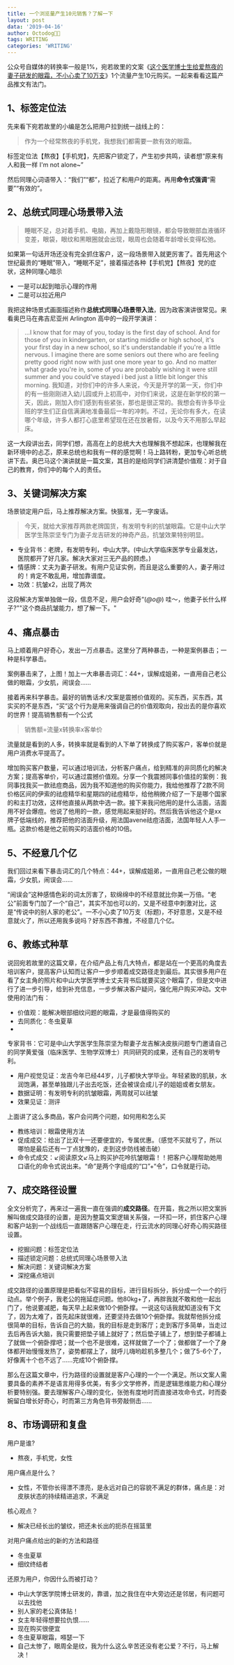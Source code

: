 ```yaml
---
title: 一个浏览量产生10元销售？了解一下
layout: post
data: '2019-04-16'
author: Octodog🐙🐶
tags: WRITING
categories: 'WRITING'
---
```



公众号自媒体的转换率一般是1%，宛若故里的文案《[这个医学博士生给爱熬夜的妻子研发的眼霜，不小心卖了10万支](https://mp.weixin.qq.com/s/g9ewAGKIN0cryd-kvqH4Cw)》1个流量产生10元购买。一起来看看这篇产品推文有法门。

## 1、标签定位法

先来看下宛若故里的小编是怎么把用户拉到统一战线上的：

> 作为一个经常熬夜的手机党，我想我们都需要一款有效的眼霜。

标签定位法【熬夜】【手机党】，先把客户锁定了，产生初步共鸣，读者想“原来有人和我一样 I'm not alone~”

然后同理心词语带入：“我们”“都”，拉近了和用户的距离。再用**命令式强调**“需要”“有效的”。

## 2、总统式同理心场景带入法

> 睡眠不足，总对着手机、电脑，再加上戴隐形眼镜，都会导致眼部血液循环变差，眼袋，眼纹和黑眼圈就会出现，眼周也会随着年龄增长变得松弛。

如果第一句话开场还没有完全抓住客户，这一段场景带入就更厉害了。首先用这个世纪最贵的“睡眠”带入，“睡眠不足”，接着描述各种【手机党】【熬夜】党的症状，这种同理心暗示
- 一是可以起到暗示心理的作用
- 二是可以拉近用户

我把这种场景式画面描述称作**总统式同理心场景带入法**，因为政客演讲很常见。来看奥巴马在弗吉尼亚州 Arlington 高中的一段开学演讲：

> ...I know that for may of you, today is the first day of school. And for those of you in kindergarten, or starting middle or high school, it's your first day in a new school, so it's understandable if you're a little nervous. I imagine there are some seniors out there who are feeling pretty good right now with just one more year to go. And no matter what grade you're in, some of you are probably wishing it were still summer and you could've stayed i bed just a little bit longer this morning.
我知道，对你们中的许多人来说，今天是开学的第一天，你们中的有一些刚刚进入幼儿园或升上初高中，对你们来说，这是在新学校的第一天，因此，刚加入你们感到有些紧张，那也是很正常的。我想会有许多毕业班的学生们正自信满满地准备最后一年的冲刺。不过，无论你有多大，在读哪个年级，许多人都打心底里希望现在还在放暑假，以及今天不用那么早起床。

这一大段讲出去，同学们想，高高在上的总统大大也理解我不想起床，也理解我在新环境中的忐忑，原来总统也和我有一样的感觉啊！马上路转粉，更加专心听总统讲下去。奥巴马这个演讲就是一篇文案，其目的是给同学们讲清楚价值观：对于自己的教育，你们中的每个人的责任。


## 3、关键词解决方案

场景锁定用户后，马上推荐解决方案。快狠准，无一字废话。

> 今天，就给大家推荐两款老牌国货，有发明专利的抗皱眼霜。它是中山大学医学生陈崇坚专门为妻子龙吉研发的神奇产品，抗皱效果特别明显。

- 专业背书：老牌，有发明专利，中山大学。(中山大学临床医学专业最发达，医院都开了好几家。解决大家对三无产品的顾虑。)
- 情感牌：丈夫为妻子研发。有用户见证实例，而且是这么重要的人，妻子用过的！肯定不敢乱用，增加靠谱度。
- 功效：抗皱x2，出现了两次

这段解决方案单独做一段，信息不足，用户会好奇“(*@ο@*) 哇～，他妻子长什么样子?""这个商品抗皱能力，想了解一下。"

## 4、痛点暴击

马上顺着用户好奇心，发出一万点暴击。这里分了两种暴击，一种是案例暴击；一种是科学暴击。

案例暴击来了，上图！加上一大串暴击词汇：44+，误解成姐弟，一直用自己老公做的眼霜，少女肌，闹误会……

接着再来科学暴击。最好的销售话术/文案是震撼价值观的。买东西，买东西，其实买的不是东西，“买”这个行为是用来强调自己的价值观取向，投出去的是你喜欢的世界！提高销售额有一个公式

> 销售额=流量x转换率x客单价

流量就是看到的人多，转换率就是看到的人下单了转换成了购买客户，客单价就是用户消费水平提高了。

增加购买客户数量，可以通过培训法，分析客户痛点，给到精准的非同质化的解决方案；提高客单价，可以通过震撼价值观。分享一个我震撼同事价值挂的案例：我同事找我买一款祛痘商品，因为我不知道他的购买你能力，我给他推荐了2款不同价格区间的伊索的祛痘精华和星期四的祛痘精华，给他稍微介绍了一下是哪个国家的和主打功效，这样他直接从两款中选一款。接下来我问他用的是什么洁面，洁面用不好会爆痘。他说了他用的一款，感觉用起来挺好的。然后我告诉他这个是xx牌子低端线的，推荐把他的洁面升级，用法国avene祛痘洁面，法国年轻人人手一瓶。这款价格是他之前购买的洁面价格的10倍。


## 5、不经意几个亿

我们回过来看下暴击词汇的几个特点：44+，误解成姐弟，一直用自己老公做的眼霜，少女肌，闹误会……

“闹误会”这种感情色彩的词太厉害了，软绵绵中的不经意就比你美一万倍。“老公”前面专门加了一个“自己”，其实不加也可以的，又是不经意中刺激对比，这是“传说中的别人家的老公”。一不小心卖了10万支（标题)，不好意思，又是不经意就火了，所以还用我多说吗？好东西不靠推，不经意几个亿。


## 6、教练式种草

说回宛若故里的这篇文章，在介绍产品上有几大特点，都是站在一个更高的角度去培训客户，提高客户认知而让客户一步步顺着成交路径走到最后。其实很多用户在看了女主角的照片和中山大学医学博士丈夫背书后就要买这个眼霜了，但是文中进行了进一步引导，给到补充信息，一步步解决客户疑问，强化用户购买冲动。文中使用的法门有：
- 价值观：能解决眼部细纹问题的眼霜，才是最值得购买的
- 去同质化：冬虫夏草
- 
专家背书：它可是中山大学医学生陈崇坚为帮妻子龙吉解决皮肤问题专门邀请自己的同学黄爱强（临床医学、生物学双博士）共同研究的成果，还有自己的发明专利。
- 用户视觉见证：龙吉今年已经44岁，儿子都快大学毕业。年轻紧致的肌肤，水润饱满，甚至单独跟儿子出去吃饭，还会被误会成儿子的姐姐或者女朋友。
- 数据证明：有发明专利的抗皱眼霜，两周就可以祛皱
- 效果见证：测评

上面讲了这么多商品，客户会问两个问题，如何用和怎么买
- 教练培训：眼霜使用方法
- 促成成交：给出了比双十一还要便宜的，专属优惠。（感觉不买就亏了，所以哪怕是最后还有一丁点犹豫的，走到这步防线被击破）
- 命令式成交：↙阅读原文↙马上购买护花呤抗皱眼霜！！把客户心理帮助她用口语化的命令式说出来。“命”是两个字组成的“口”+“令”，口令就是行动。

## 7、成交路径设置

全文分析完了，再来过一遍我一直在强调的**成交路径**。在开篇，我之所以把文案拆解叫做成交路径的设置，是因为整篇文案逻辑关系强，一环扣一环，抓住客户心理和客户站到一个战线后一直跟随客户心理在走，行云流水的同理心好奇心购买路径设置。
- 挖掘问题：标签定位法
- 描述锁定问题：总统式同理心场景带入法
- 解决问题：关键词解决方案
- 深挖痛点培训

成交路径的设置原理是把看似不容易的目标，进行目标拆分，拆分成一个一个的行动点。举个例子，我老公的拖延症问题。他80kg+了，再胖我就不敢和他一起出门了，他说要减肥，每天早上起来做10个俯卧撑。一说这句话我就知道没有下文了，因为太难了，首先起床就很难，还要坚持去做10个俯卧撑。我就帮他拆分成很简单的目标，告诉自己的大脑，我的目标是走到客厅；走到客厅多简单，当走过去后再告诉大脑，我只需要把垫子铺上就好了；然后垫子铺上了，想到垫子都铺上了就做一个俯卧撑吧；就一个也不是很难，这样就做了一个了；做都做了一个了身体都开始慢慢发热了，姿势都摆上了，就呼儿嗨哟趁机多整几个；做了5-6个了，好像离十个也不远了……完成10个俯卧撑。

那么在这篇文章中，行为路径的设置就是客户心理的一个一个满足。所以文案人需要具备的素养不是语言用得多优美，有多少文学修养，而是逻辑思维能力和心理分析要特别强。要去理解客户心理的变化，张弛有度地时而直接进攻命令式，时而委婉留白增长好奇心，时而第三方角色背书旁敲侧击……


## 8、市场调研和复盘

用户是谁? 
- 熬夜，手机党，女性

用户痛点是什么？
- 女性，不管你长得漂不漂亮，是永远对自己的容貌不满足的群体，痛点是：对皮肤状态的持续精进追求，不满足

核心观点？
- 解决已经长出的皱纹，把还未长出的扼杀在摇篮里

对用户痛点给出的新的方法和路径
- 冬虫夏草
- 细纹终结者

还原为用户，你因什么而被打动？
- 中山大学医学院博士研发的，靠谱，加之我住在中大旁边还是邻居，有问题可以去找他
- 别人家的老公真体贴！
- 女主年轻得想要拉仇恨……
- 现在购买很便宜
- 冬虫夏草眼霜，嘚瑟一下
- 自己太惨了，眼周全是纹，我为什么这么辛苦还没有老公爱？不行，马上解决！
